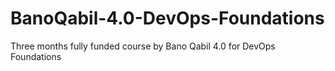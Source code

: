 # BanoQabil-4.0-DevOps-Foundations
Three months fully funded course by Bano Qabil 4.0 for DevOps Foundations
